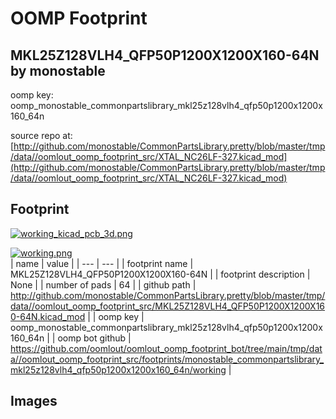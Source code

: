 # OOMP Footprint  
## MKL25Z128VLH4_QFP50P1200X1200X160-64N  by monostable  
  
oomp key: oomp_monostable_commonpartslibrary_mkl25z128vlh4_qfp50p1200x1200x160_64n  
  
source repo at: [http://github.com/monostable/CommonPartsLibrary.pretty/blob/master/tmp/data//oomlout_oomp_footprint_src/XTAL_NC26LF-327.kicad_mod](http://github.com/monostable/CommonPartsLibrary.pretty/blob/master/tmp/data//oomlout_oomp_footprint_src/XTAL_NC26LF-327.kicad_mod)  
## Footprint  
  
[![working_kicad_pcb_3d.png](working_kicad_pcb_3d_600.png)](working_kicad_pcb_3d.png)  
  
[![working.png](working_600.png)](working.png)  
| name | value | 
| --- | --- | 
| footprint name | MKL25Z128VLH4_QFP50P1200X1200X160-64N | 
| footprint description | None | 
| number of pads | 64 | 
| github path | http://github.com/monostable/CommonPartsLibrary.pretty/blob/master/tmp/data//oomlout_oomp_footprint_src/MKL25Z128VLH4_QFP50P1200X1200X160-64N.kicad_mod | 
| oomp key | oomp_monostable_commonpartslibrary_mkl25z128vlh4_qfp50p1200x1200x160_64n | 
| oomp bot github | https://github.com/oomlout/oomlout_oomp_footprint_bot/tree/main/tmp/data//oomlout_oomp_footprint_src/footprints/monostable_commonpartslibrary_mkl25z128vlh4_qfp50p1200x1200x160_64n/working | 
## Images  
